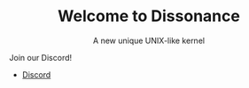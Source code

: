 <div align="center">
  <h1>Welcome to Dissonance</h1>
  <p>A new unique UNIX-like kernel</p>
</div>

Join our Discord!<br>
- [Discord](https://discord.gg/FVA6vDparH)
